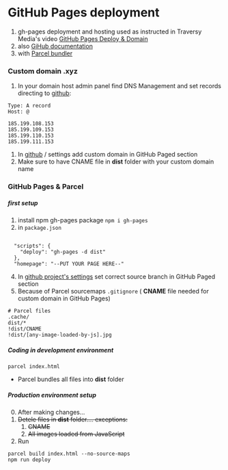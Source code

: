 
# GitHub Pages deployment

  1. gh-pages deployment and hosting used as instructed in Traversy Media's video [GitHub Pages Deploy & Domain](https://www.youtube.com/watch?v=SKXkC4SqtRk&t=731s)
  1. also [GiHub documentation](https://help.github.com/en/github/working-with-github-pages/managing-a-custom-domain-for-your-github-pages-site)
  1. with [Parcel bundler](https://css-tricks.com/why-parcel-has-become-my-go-to-bundler-for-development/)

### Custom domain **.xyz**

1. In your domain host admin panel find DNS Management and set records directing to [github](https://github.com):
```
Type: A record 
Host: @

185.199.108.153
185.199.109.153
185.199.110.153
185.199.111.153
```
1. In [github](https://github.com) / settings add custom domain in GitHub Paged section
1. Make sure to have CNAME file in **dist** folder with your custom domain name

### GitHub Pages & Parcel

##### first setup

1. install npm gh-pages package `npm i gh-pages`
1. in `package.json`

```

  "scripts": {
    "deploy": "gh-pages -d dist"
  },
  "homepage": "--PUT YOUR PAGE HERE--"
```
4. In [github project's settings](https://github.com) set correct source branch in GitHub Paged section
5. Because of Parcel sourcemaps `.gitignore` ( **CNAME** file needed for custom domain in GitHub Pages)


```
# Parcel files
.cache/
dist/*
!dist/CNAME
!dist/[any-image-loaded-by-js].jpg
```

##### Coding in development environment

```
parcel index.html
```

* Parcel bundles all files into **dist** folder

##### Production environment setup


0. After making changes...
1. ~~Detele files in **dist** folder.... exceptions:~~
    1. ~~CNAME~~
    1. ~~All images loaded from JavaScript~~
1. Run
```
parcel build index.html --no-source-maps
npm run deploy
```
